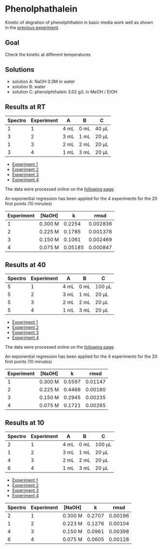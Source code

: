 # Phenolphathalein

Kinetic of degration of phenolphthalein in basic media work well as shown in the [previous experiment](../20190406/README.md).

## Goal

Check the kinetic at different temperatures

## Solutions

- solution A: NaOH 0.3M in water
- solution B: water
- solution C: phenolphthalein 3.02 g/L in MeOH / EtOH


## Results at RT

| Spectro | Experiment | A    | B    | C     |
|---------|------------|------|------|-------|
| 1       | 1          | 4 mL | 0 mL | 40 µL |
| 3       | 2          | 3 mL | 1 mL | 20 µL |
| 1       | 3          | 2 mL | 2 mL | 20 µL |
| 3       | 4          | 1 mL | 3 mL | 20 µL |

- [Experiment 1](exp1-RT.txt)
- [Experiment 2](exp2-RT.txt)
- [Experiment 3](exp3-RT.txt)
- [Experiment 4](exp4-RT.txt)

The data were processed online on the [following page](https://www.cheminfo.org/?viewURL=https%3A%2F%2Fcouch.cheminfo.org%2Fcheminfo-public%2F7b6eb01da45510275179c4b587bb63f0%2Fview.json&loadversion=true&fillsearch=Analyse+spectro+log).

An exponential regression has been applied for the 4 experiments for the 20 first points (10 minutes)

| Experiment | [NaOH]  | k       | rmsd     |
|------------|---------|---------|----------|
| 1          | 0.300 M | 0.2254  | 0.002836 |
| 2          | 0.225 M | 0.1785  | 0.001378 |
| 3          | 0.150 M | 0.1061  | 0.002469 |
| 4          | 0.075 M | 0.05185 | 0.000847 |


## Results at 40

| Spectro | Experiment | A    | B    | C      |
|---------|------------|------|------|--------|
| 5       | 1          | 4 mL | 0 mL | 100 µL |
| 5       | 2          | 3 mL | 1 mL | 20 µL  |
| 5       | 3          | 2 mL | 2 mL | 20 µL  |
| 5       | 4          | 1 mL | 3 mL | 20 µL  |

- [Experiment 1](exp1-40.txt)
- [Experiment 2](exp2-40.txt)
- [Experiment 3](exp3-40.txt)
- [Experiment 4](exp4-40.txt)

The data were processed online on the [following page](https://www.cheminfo.org/?viewURL=https%3A%2F%2Fcouch.cheminfo.org%2Fcheminfo-public%2F7b6eb01da45510275179c4b587bb63f0%2Fview.json&loadversion=true&fillsearch=Analyse+spectro+log).

An exponential regression has been applied for the 4 experiments for the 20 first points (10 minutes)

| Experiment | [NaOH]  | k      | rmsd    |
|------------|---------|--------|---------|
| 1          | 0.300 M | 0.5597 | 0.01147 |
| 2          | 0.225 M | 0.4466 | 0.00160 |
| 3          | 0.150 M | 0.2945 | 0.00235 |
| 4          | 0.075 M | 0.1721 | 0.00265 |


## Results at 10

| Spectro | Experiment | A    | B    | C      |
|---------|------------|------|------|--------|
| 2       | 1          | 4 mL | 0 mL | 100 µL |
| 1       | 2          | 3 mL | 1 mL | 20 µL  |
| 4       | 3          | 2 mL | 2 mL | 20 µL  |
| 6       | 4          | 1 mL | 3 mL | 20 µL  |

- [Experiment 1](exp1-10.txt)
- [Experiment 2](exp2-10.txt)
- [Experiment 3](exp3-10.txt)
- [Experiment 4](exp4-10.txt)

| Spectro | Experiment | [NaOH]  | k      | rmsd    |
|---------|------------|---------|--------|---------|
| 2       | 1          | 0.300 M | 0.2707 | 0.00196 |
| 1       | 2          | 0.223 M | 0.1276 | 0.00104 |
| 4       | 3          | 0.150 M | 0.0961 | 0.00398 |
| 6       | 4          | 0.075 M | 0.0605 | 0.00128 |

